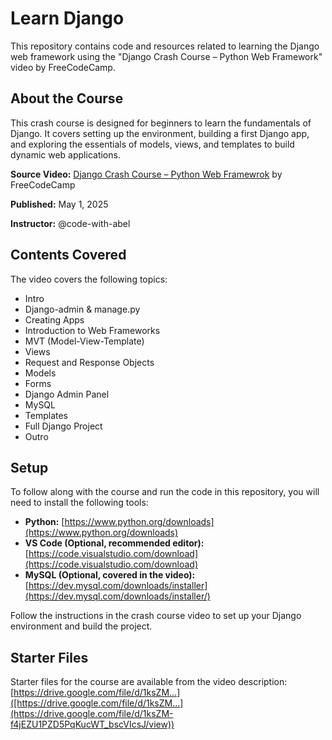 
# Learn Django

This repository contains code and resources related to learning the Django web framework using the "Django Crash Course – Python Web Framework" video by FreeCodeCamp.

## About the Course

This crash course is designed for beginners to learn the fundamentals of Django. It covers setting up the environment, building a first Django app, and exploring the essentials of models, views, and templates to build dynamic web applications.

**Source Video:** [Django Crash Course – Python Web Framewrok](https://www.youtube.com/watch?v=0roB7wZMLqI) by FreeCodeCamp

**Published:** May 1, 2025

**Instructor:** @code-with-abel

## Contents Covered

The video covers the following topics:

*   Intro
*   Django-admin & manage.py
*   Creating Apps
*   Introduction to Web Frameworks
*   MVT (Model-View-Template)
*   Views
*   Request and Response Objects
*   Models
*   Forms
*   Django Admin Panel
*   MySQL
*   Templates
*   Full Django Project
*   Outro

## Setup

To follow along with the course and run the code in this repository, you will need to install the following tools:

*   **Python:** [https://www.python.org/downloads](https://www.python.org/downloads)
*   **VS Code (Optional, recommended editor):** [https://code.visualstudio.com/download](https://code.visualstudio.com/download)
*   **MySQL (Optional, covered in the video):** [https://dev.mysql.com/downloads/installer](https://dev.mysql.com/downloads/installer/)

Follow the instructions in the crash course video to set up your Django environment and build the project.

## Starter Files

Starter files for the course are available from the video description: [https://drive.google.com/file/d/1ksZM...]([https://drive.google.com/file/d/1ksZM...](https://drive.google.com/file/d/1ksZM-f4jEZU1PZD5PqKucWT_bscVIcsJ/view))


